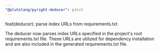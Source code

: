 ```yaml
---
"@plutolang/pyright-deducer": patch
---
```


feat(deducer): parse index URLs from requirements.txt

The deducer now parses index URLs specified in the project's root requirements.txt file. These URLs are utilized for dependency installation and are also included in the generated requirements.txt file.
